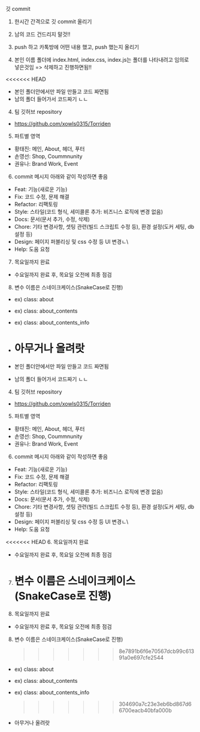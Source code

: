 깃 commit

1. 한시간 간격으로 깃 commit 올리기
2. 남의 코드 건드리지 말것!!
3. push 하고 카톡방에 어떤 내용 했고, push 했는지 올리기

4. 본인 이름 폴더에 index.html, index.css, index.js는 폴더를 나타내려고 임의로 넣은것임 => 삭제하고 진행하면됨!!

<<<<<<< HEAD

-   본인 폴더안에서만 파일 만들고 코드 짜면됨
-   남의 폴더 들어가서 코드짜기 ㄴㄴ

4. 팀 깃허브 repository

-   https://github.com/xowls0315/Torriden

5. 파트별 영역

-   황태진: 메인, About, 헤더, 푸터
-   손영선: Shop, Coummnunity
-   권유나: Brand Work, Event

6. commit 메시지 아래와 같이 작성하면 좋음

-   Feat: 기능(새로운 기능)
-   Fix: 코드 수정, 문제 해결
-   Refactor: 리팩토링
-   Style: 스타일(코드 형식, 세미콜론 추가: 비즈니스 로직에 변경 없음)
-   Docs: 문서(문서 추가, 수정, 삭제)
-   Chore: 기타 변경사항, 셋팅 관련(빌드 스크립트 수정 등), 환경 설정(도커 세팅, db설정 등)
-   Design: 페이지 퍼블리싱 및 css 수정 등 UI 변경ㄴ\
-   Help: 도움 요청

7. 목요일까지 완료

-   수요일까지 완료 후, 목요일 오전에 최종 점검

8. 변수 이름은 스네이크케이스(SnakeCase로 진행)

-   ex) class: about
-   ex) class: about_contents
-   ex) class: about_contents_info

-   # 아무거나 올려랏
-   본인 폴더안에서만 파일 만들고 코드 짜면됨
-   남의 폴더 들어가서 코드짜기 ㄴㄴ

4. 팀 깃허브 repository

-   https://github.com/xowls0315/Torriden

5. 파트별 영역

-   황태진: 메인, About, 헤더, 푸터
-   손영선: Shop, Coummnunity
-   권유나: Brand Work, Event

6. commit 메시지 아래와 같이 작성하면 좋음

-   Feat: 기능(새로운 기능)
-   Fix: 코드 수정, 문제 해결
-   Refactor: 리팩토링
-   Style: 스타일(코드 형식, 세미콜론 추가: 비즈니스 로직에 변경 없음)
-   Docs: 문서(문서 추가, 수정, 삭제)
-   Chore: 기타 변경사항, 셋팅 관련(빌드 스크립트 수정 등), 환경 설정(도커 세팅, db설정 등)
-   Design: 페이지 퍼블리싱 및 css 수정 등 UI 변경ㄴ\
-   Help: 도움 요청

<<<<<<< HEAD 6. 목요일까지 완료

-   수요일까지 완료 후, 목요일 오전에 최종 점검

7. # 변수 이름은 스네이크케이스(SnakeCase로 진행)
8. 목요일까지 완료

-   수요일까지 완료 후, 목요일 오전에 최종 점검

8. 변수 이름은 스네이크케이스(SnakeCase로 진행)
    > > > > > > > 8e7891b6f6e70567dcb99c61391a0e697cfe2544

-   ex) class: about
-   ex) class: about_contents
-   ex) class: about_contents_info

    > > > > > > > 304690a7c23e3eb6bd867d66700eacb40bfa000b

-   아무거나 올려랏
